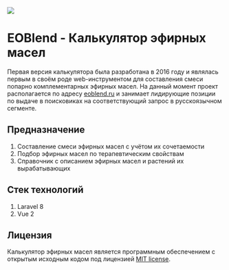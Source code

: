 <img src="https://eoblend.ru/img/logo.png">

# EOBlend - Калькулятор эфирных масел
Первая версия калькулятора была разработана в 2016 году и являлась первым в своём роде web-инструментом для составления смеси попарно комплементарных эфирных масел. На данный момент проект располагается по адресу [eoblend.ru](https://eoblend.ru) и занимает лидирующие позиции по выдаче в поисковиках на соответствующий запрос в русскоязычном сегменте.

## Предназначение
1. Составление смеси эфирных масел с учётом их сочетаемости
2. Подбор эфирных масел по терапевтическим свойствам 
3. Справочник с описанием эфирных масел и растений их вырабатывающих

## Стек технологий
1. Laravel 8
2. Vue 2

## Лицензия
Калькулятор эфирных масел является программным обеспечением с открытым исходным кодом под лицензией [MIT license](https://opensource.org/licenses/MIT).
